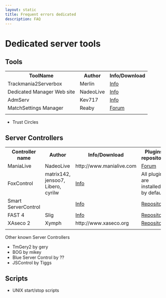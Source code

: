 ```yaml
---
layout: static
title: Frequent errors dedicated
description: FAQ
---
```


Dedicated server tools
======================

## Tools
<table>
<tr>
<th>ToolName</th><th>Author</th><th>Info/Download</th>
</tr>
<tr>
<td>Trackmania2Serverbox</td><td>Merlin</td><td><a href="http://forum.maniaplanet.com/viewtopic.php?f=261&t=5639">Info</a></td>
</tr>
<tr>
<td>Dedicated Manager Web site </td><td> NadeoLive</td><td> <a href="http://forum.maniaplanet.com/viewtopic.php?f=261&t=12098">Info</a></td>
</tr>
<tr>
<td>AdmServ </td><td> Kev717</td><td> <a href="http://forum.maniaplanet.com/viewtopic.php?f=261&t=14419">Info</a></td>
</tr>

<tr>
<td>MatchSettings Manager</td><td>Reaby</td><td><a href="http://forum.maniaplanet.com/viewtopic.php?f=465&t=17341">Forum</a></td>
</tr>
<tr>
<td> </td><td> </td><td> </td>
</tr>
</table>

- Trust Circles

## Server Controllers

<table>
<tr>
<th>Controller name</th><th>Author</th><th>Info/Download</th><th>Plugins repository</th>
</tr>
<tr>
<td>ManiaLive</td><td>NadeoLive</td><td>http://www.manialive.com</td><td><a href="http://forum.maniaplanet.com/viewforum.php?f=47">Forum</a></td>
</tr>
<tr>
<td>FoxControl</td><td> matrix142, jensoo7, Libero, cyrilw</td><td><a href="http://forum.maniaplanet.com/viewforum.php?f=328">Info</a></td><td>All plugins are installed by default</td>
</tr>
<tr>
<td>Smart ServerControl</td><td> </td><td><a href="http://forum.maniaplanet.com/viewforum.php?f=457">Info</a></td><td><a href="http://smarttool.org/plugins.php">Repository</a></td>
</tr>
<tr>
<td>FAST 4</td><td>Slig</td><td><a href="http://www.tm-forum.com/viewforum.php?f=126">Info</a></td><td><a href="http://slig.info/fast4.0/3rd_party_plugins/">Repository</a></td>
</tr>
<tr>
<td>XAseco 2</td><td>Xymph </td><td>http://www.xaseco.org</td><td><a href="http://plugins.xaseco.org/browse2.php">Repository</a></td>
</tr>
<tr>
<td></td><td> </td><td> </td>
</tr>
</table>

Other known Server Controllers

- TmGery2 by gery
- BOG by mikey
- Blue Server Control by ??
- JSControl by Tiggs

## Scripts

- UNIX start/stop scripts
